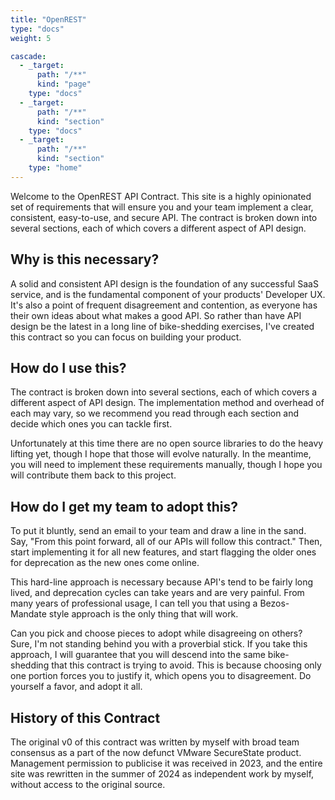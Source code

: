 ```yaml
---
title: "OpenREST"
type: "docs"
weight: 5

cascade:
  - _target:
      path: "/**"
      kind: "page"
    type: "docs"
  - _target:
      path: "/**"
      kind: "section"
    type: "docs"
  - _target:
      path: "/**"
      kind: "section"
    type: "home"
---
```


Welcome to the OpenREST API Contract. This site is a highly opinionated set of requirements that will ensure you
and your team implement a clear, consistent, easy-to-use, and secure API. The contract is broken down into several
sections, each of which covers a different aspect of API design.

## Why is this necessary?

A solid and consistent API design is the foundation of any successful SaaS service, and is the
fundamental component of your products' Developer UX. It's also a point of frequent disagreement and
contention, as everyone has their own ideas about what makes a good API. So rather than have API design be the latest in
a long line of bike-shedding exercises, I've created this contract so you can focus on building your product.

## How do I use this?

The contract is broken down into several sections, each of which covers a different aspect of API design. The
implementation method and overhead of each may vary, so we recommend you read through each section and decide which ones
you can tackle first.

Unfortunately at this time there are no open source libraries to do the heavy lifting yet, though I hope that those
will evolve naturally. In the meantime, you will need to implement these requirements manually, though I hope you
will contribute them back to this project.

## How do I get my team to adopt this?

To put it bluntly, send an email to your team and draw a line in the sand. Say, "From this point forward, all of our
APIs will follow this contract." Then, start implementing it for all new features, and start flagging the older ones for
deprecation as the new ones come online.

This hard-line approach is necessary because API's tend to be fairly long lived, and deprecation cycles can take years
and are very painful. From many years of professional usage, I can tell you that using a Bezos-Mandate style approach
is the only thing that will work.

Can you pick and choose pieces to adopt while disagreeing on others? Sure, I'm not standing behind you with a proverbial
stick. If you take this approach, I will guarantee that you will descend into the same bike-shedding that this contract
is trying to avoid. This is because choosing only one portion forces you to justify it, which opens you to disagreement.
Do yourself a favor, and adopt it all.

## History of this Contract

The original v0 of this contract was written by myself with broad team consensus as a part of the now defunct VMware
SecureState product. Management permission to publicise it was received in 2023, and the entire site was rewritten
in the summer of 2024 as independent work by myself, without access to the original source.

